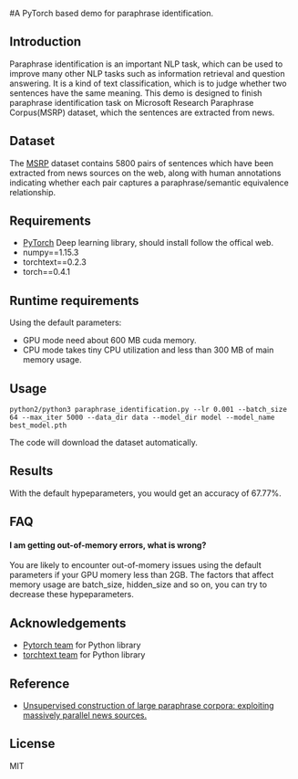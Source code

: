 #A PyTorch based demo for paraphrase identification.
## Introduction
Paraphrase identification is an important NLP task, which can be used to improve many other NLP tasks such as information retrieval and question answering. It is a kind of text classification, which is to judge whether two sentences have the same meaning. This demo is designed to finish paraphrase identification task on Microsoft Research Paraphrase Corpus(MSRP) dataset, which the sentences are extracted from news.


## Dataset
The [MSRP](https://www.microsoft.com/en-us/download/details.aspx?id=52398) dataset contains 5800 pairs of sentences which have been extracted from news sources on the web, along with human annotations indicating whether each pair captures a paraphrase/semantic equivalence relationship.


## Requirements
- [PyTorch](http://pytorch.org/) Deep learning library, should install follow the offical web.
- numpy==1.15.3
- torchtext==0.2.3
- torch==0.4.1


## Runtime requirements
Using the default parameters: 
- GPU mode need about 600 MB cuda memory.
- CPU mode takes tiny CPU utilization and less than 300 MB of main memory usage. 


## Usage

```
python2/python3 paraphrase_identification.py --lr 0.001 --batch_size 64 --max_iter 5000 --data_dir data --model_dir model --model_name best_model.pth
```

The code will download the dataset automatically.


## Results
With the default hypeparameters, you would get an accuracy of 67.77%.


## FAQ
#### I am getting out-of-memory errors, what is wrong?
You are likely to encounter out-of-momery issues using the default parameters if your GPU momery less than 2GB. 
The factors that affect memory usage are batch_size, hidden_size and so on, you can try to decrease these hypeparameters.


## Acknowledgements
* [Pytorch team](https://github.com/pytorch/pytorch#the-team) for Python library<br>
* [torchtext team](https://github.com/pytorch/text)  for Python library<br>


## Reference
* [Unsupervised construction of large paraphrase corpora: exploiting massively parallel news sources.](https://www.microsoft.com/en-us/research/publication/unsupervised-construction-of-large-paraphrase-corpora-exploiting-massively-parallel-news-sources/)

## License
MIT
